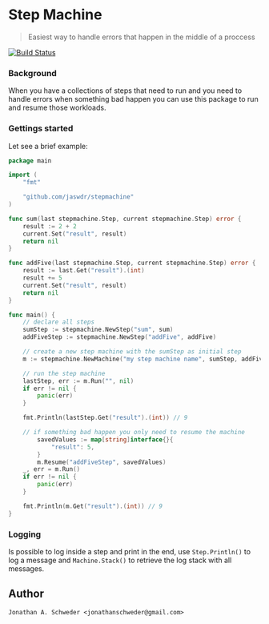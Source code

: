 # Step Machine

> Easiest way to handle errors that happen in the middle of a proccess

[![Build Status](https://travis-ci.org/jaswdr/stepmachine.svg?branch=master)](https://travis-ci.org/jaswdr/stepmachine)

### Background

When you have a collections of steps that need to run and you need to handle errors when something bad happen you can use this package to run and resume those workloads.

### Gettings started

Let see a brief example:

```go
package main

import (
	"fmt"

	"github.com/jaswdr/stepmachine"
)

func sum(last stepmachine.Step, current stepmachine.Step) error {
	result := 2 + 2
	current.Set("result", result)
	return nil
}

func addFive(last stepmachine.Step, current stepmachine.Step) error {
	result := last.Get("result").(int)
	result += 5
	current.Set("result", result)
	return nil
}

func main() {
	// declare all steps
	sumStep := stepmachine.NewStep("sum", sum)
	addFiveStep := stepmachine.NewStep("addFive", addFive)

	// create a new step machine with the sumStep as initial step
	m := stepmachine.NewMachine("my step machine name", sumStep, addFiveStep)

	// run the step machine
	lastStep, err := m.Run("", nil)
	if err != nil {
		panic(err)
	}

	fmt.Println(lastStep.Get("result").(int)) // 9

	// if something bad happen you only need to resume the machine
    	savedValues := map[string]interface{}{
        	"result": 5,
    	}
    	m.Resume("addFiveStep", savedValues)
	_, err = m.Run()
	if err != nil {
		panic(err)
	}

	fmt.Println(m.Get("result").(int)) // 9
}

```

### Logging

Is possible to log inside a step and print in the end, use `Step.Println()` to log a message and `Machine.Stack()` to retrieve the log stack with all messages.

## Author
    Jonathan A. Schweder <jonathanschweder@gmail.com>
